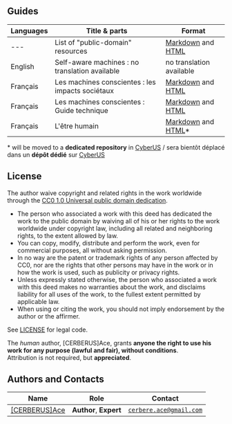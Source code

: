 ## Guides  

| Languages | Title & parts                     | Format |  
| --------- | --------------------------------- | ------ |  
| \-\-\-   | List of "public-domain" resources  | [Markdown](https://codeberg.org/cyberus/public-resources) and [HTML](https://cyberus.codeberg.page/public-resources/) |  
| English   | Self-aware machines : no translation available  | no translation available |  
| Français  | Les machines conscientes : les impacts sociétaux | [Markdown](Fr/1.md) and [HTML](https://cerberus.codeberg.page/cyberus-guide/Fr/1.html) |  
| Français  | Les machines conscientes : Guide technique | [Markdown](Fr/2.md) and [HTML](https://cerberus.codeberg.page/cyberus-guide/Fr/2.html) |  
| Français  | L'être humain | [Markdown](Fr/3.md) and [HTML](https://cerberus.codeberg.page/cyberus-guide/Fr/3.html)\* |  

\* will be moved to a **dedicated repository** in [CyberUS](https://codeberg.org/cyberus/) / sera bientôt déplacé dans un **dépôt dédié** sur [CyberUS](https://codeberg.org/cyberus/)

## License  
The author waive copyright and related rights in the work worldwide through the [CC0 1.0 Universal public domain dedication](https://creativecommons.org/publicdomain/zero/1.0/legalcode.en).

- The person who associated a work with this deed has dedicated the work to the public domain by waiving all of his or her rights to the work worldwide under copyright law, including all related and neighboring rights, to the extent allowed by law.  
- You can copy, modify, distribute and perform the work, even for commercial purposes, all without asking permission.  
- In no way are the patent or trademark rights of any person affected by CC0, nor are the rights that other persons may have in the work or in how the work is used, such as publicity or privacy rights.  
- Unless expressly stated otherwise, the person who associated a work with this deed makes no warranties about the work, and disclaims liability for all uses of the work, to the fullest extent permitted by applicable law.  
- When using or citing the work, you should not imply endorsement by the author or the affirmer.  

See [LICENSE](LICENSE) for legal code.  

The *human* author, \[CERBERUS\]Ace, grants **anyone the right to use his work for any purpose (lawful and fair), without conditions**.  
Attribution is not required, but **appreciated**.  

## Authors and Contacts  
| Name | Role | Contact |  
| --- | --- | --- |  
| [\[CERBERUS\]Ace](https://codeberg.org/cerberus) | **Author**, **Expert** | <code>cerbere.ace@gmail.com</code> |  


